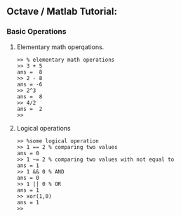 ## Octave / Matlab Tutorial:
### Basic Operations
1. Elementary math operqations.

    ```
    >> % elementary math operations
    >> 3 + 5
    ans =  8
    >> 2 - 8
    ans = -6
    >> 2^3
    ans =  8
    >> 4/2
    ans =  2
    >>
    ```
2. Logical operations
    ```
    >> %some logical operation
    >> 1 == 2 % comparing two values
    ans = 0
    >> 1 ~= 2 % comparing two values with not equal to
    ans = 1
    >> 1 && 0 % AND
    ans = 0
    >> 1 || 0 % OR
    ans = 1
    >> xor(1,0)
    ans = 1
    >>
    ```
    
                 
